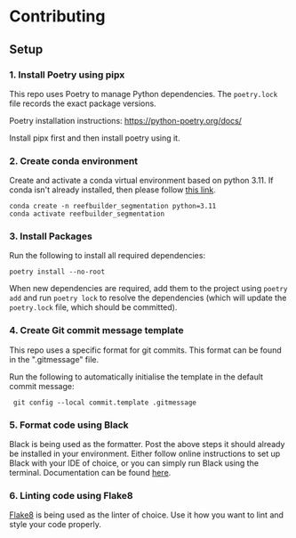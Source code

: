 # Contributing

## Setup

### 1. Install Poetry using pipx
This repo uses Poetry to manage Python dependencies. The `poetry.lock` file records the exact package versions.

Poetry installation instructions: https://python-poetry.org/docs/

Install pipx first and then install poetry using it.

### 2. Create conda environment

Create and activate a conda virtual environment based on python 3.11. If conda isn't already installed, then please 
follow [this link](https://docs.anaconda.com/miniconda/#quick-command-line-install).
```commandline
conda create -n reefbuilder_segmentation python=3.11
conda activate reefbuilder_segmentation
```

### 3. Install Packages

Run the following to install all required dependencies:

```shell
poetry install --no-root
```

When new dependencies are required, add them to the project using `poetry add` and run `poetry lock` to resolve
the dependencies (which will update the `poetry.lock` file, which should be committed).


### 4. Create Git commit message template
This repo uses a specific format for git commits. This format can be found in the ".gitmessage" file.

Run the following to automatically initialise the template in the default commit message:

```shell
 git config --local commit.template .gitmessage
```

### 5. Format code using Black
Black is being used as the formatter. Post the above steps it should already be installed in your
environment. Either follow online instructions to set up Black with your IDE of choice, or you can 
simply run Black using the terminal. Documentation can be found [here](https://black.readthedocs.io/en/stable/).

### 6. Linting code using Flake8
[Flake8](https://pypi.org/project/flake8/) is being used as the linter of choice. Use it how you want to 
lint and style your code properly.